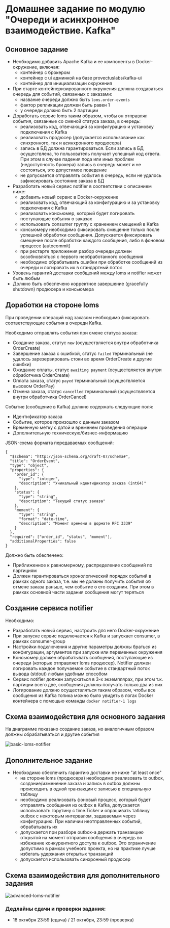 # Домашнее задание по модулю "Очереди и асинхронное взаимодействие. Kafka"

## Основное задание

- Необходимо добавить Apache Kafka и ее компоненты в Docker-окружение, включая:
    - контейнер с брокером
    - контейнер с ui админкой на базе provectuslabs/kafka-ui
    - контейнер для инициализации окружения
- При старте контейнеризированного окружения должна создаваться очередь для событий, связанных с заказами:
    - название очереди должно быть `loms.order-events`
    - фактор репликации должен быть равен 1
    - у очереди должно быть 2 партиции
- Доработать сервис loms таким образом, чтобы он отправлял события, связанные со сменой статуса заказа, в очередь:
    - реализовать код, отвечающий за конфигурацию и установку подключения с Kafka
    - реализовать продюсер (допускается использование как синхронного, так и асинхронного продюсера)
    - запись в БД должна гарантироваться. Если запись в БД осуществлена, то пользователь получает успешный код ответа.
      При этом в случае падения пода или иных проблем (недоступность брокера) запись в очередь может и не состояться,
      это допустимое поведение
    - не допускается отправлять события в очередь, если не удалось зафиксировать состояние заказа в БД
- Разработать новый сервис notifier в соответствии с описанием ниже:
    - добавить новый сервис в Docker-окружение
    - реализовать код, отвечающий за конфигурацию и за установку подключения с Kafka
    - реализовать консьюмер, который будет логировать поступающие события о заказах
    - использовать consumer группу с хранением смещений в Kafka
    - консьюмеру необходимо фиксировать смещение только после успешной обработки сообщения. Допускается
      фиксировать смещение после обработки каждого сообщения, либо в фоновом процессе (autocommit)
    - при рестарте приложения разбор очереди должен возобновляться с первого необработанного сообщения
    - необходимо обрабатывать ошибки при обработке сообщений из очереди и логировать их в стандартный поток
- Уровень гарантий доставки сообщений между loms и notifier может быть любым
- Должно быть обеспечено корректное завершение (gracefully shutdown) продюсера и консьюмера

## Доработки на стороне loms

При проведении операций над заказом необходимо фиксировать соответствующие события в очереди Kafka.

Необходимо отправлять события при смене статуса заказа:
- Создание заказа, статус `new` (осуществляется внутри обработчика OrderCreate)
- Завершение заказа с ошибкой, статус `failed` терминальный (не удалось зарезервировать стоки во время OrderCreate и
  другие ошибки)
- Ожидание оплаты, статус `awaiting payment` (осуществляется внутри обработчика OrderCreate)
- Оплата заказа, статус `payed` терминальный (осуществляется вызовом OrderPay)
- Отмена заказа, статус `cancelled` терминальный (осуществляется внутри обработчика OrderCancel)

Событие (сообщение в Kafka) должно содержать следующие поля:
- Идентификатор заказа
- Событие, которое произошло с данным заказом
- Временную метку с датой и временем проведения операции
- Дополнительную техническую/бизнес-информацию

JSON-схема формата передаваемых сообщений:
```
{
  "$schema": "http://json-schema.org/draft-07/schema#",
  "title": "OrderEvent",
  "type": "object",
  "properties": {
    "order_id": {
      "type": "integer",
      "description": "Уникальный идентификатор заказа (int64)"
    },
    "status": {
      "type": "string",
      "description": "Текущий статус заказа"
    },
    "moment": {
      "type": "string",
      "format": "date-time",
      "description": "Момент времени в формате RFC 3339"
    }
  },
  "required": ["order_id", "status", "moment"],
  "additionalProperties": false
}
```

Должно быть обеспечено:
- Приближенное к равномерному, распределение сообщений по партициям
- Должен гарантироваться хронологический порядок событий в рамках одного заказа, т.е. мы не должны получить события об
  отмене заказа раньше, чем событие о его создании. При этом в рамках основной части задания сообщения могут теряться

## Создание сервиса notifier

Необходимо:
- Разработать новый сервис, настроить для него Docker-окружение
- При запуске сервис подключается к Kafka и запускает consumer, в рамках consumer-group
- Настройки подключения и другие параметры должны браться из конфигурации, аргументов при запуске или переменных
  окружения
- Консьюмер должен обрабатывать сообщения, поступающие из очереди (которые отправляет loms продюсер). Notifier должен
  логировать каждое получаемое событие в стандартный поток вывода (stdout) любым удобным способом
- Сервис notifier должен запускаться в 3-х экземплярах, при этом т.к. партиции всего две, сообщения должны получать
  только два из них
- Логирование должно осуществляться таким образом, чтобы все сообщения из Kafka топика можно было увидеть в логах
  Docker контейнера с помощью команды `docker notifier-1 logs`

## Схема взаимодействия для основного задания

На диаграмме показано создание заказа, но аналогичным образом должны обрабатываться и другие события

![basic-loms-notifier](img/basic-loms-notifier.png)

## Дополнительное задание

- Необходимо обеспечить гарантию доставки не ниже "at least once"
    - на стороне loms (продюсера) необходимо реализовать tx outbox, создание/изменение заказа и запись в outbox должны
      происходить в одной транзакции с записью в специальную таблицу
    - необходимо реализовать фоновый процесс, который будет отправлять сообщения из outbox в Kafka, допускается
      использовать горутину с time.Ticker и опрашивать таблицу outbox с некоторым интервалом, задаваемым через
      конфигурацию. При наличии неотправленных событий, обрабатывать их
    - допускается при разборе outbox-а держать транзакцию открытой на момент отправки сообщения в очередь во избежание
      конкурентного доступа к outbox. Это ограничение допустимо в рамках учебного проекта, но на практике лучше избегать
      удержания открытых транзакций
    - допускается использовать синхронный продюсер

## Схема взаимодействия для дополнительного задания

![advanced-loms-notifier](img/advanced-loms-notifier.png)

### Дедлайны сдачи и проверки задания: 
- 18 октября 23:59 (сдача) / 21 октября, 23:59 (проверка)
